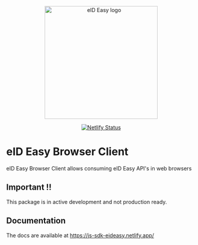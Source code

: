 <p align="center"><a href="https://eideasy.com/" target="_blank" rel="noopener noreferrer"><img width="300" src="https://eideasy.com/wp-content/uploads/2020/11/eid-easy-logo-1.png" alt="eID Easy logo"></a></p>

<p align="center">
  <a href="https://app.netlify.com/sites/js-sdk-eideasy/deploys"><img src="https://api.netlify.com/api/v1/badges/75cb270d-cc4f-473c-9940-9d6effe6093a/deploy-status" alt="Netlify Status"></a>
</p>

# eID Easy Browser Client
eID Easy Browser Client allows consuming eID Easy API's in web browsers

## Important !!
This package is in active development and not production ready.

## Documentation
The docs are available at https://js-sdk-eideasy.netlify.app/
